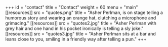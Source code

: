 +++
id = "contact"
title = "Contact"
weight = 60
menu = "main"
[[resources]]
  src = "quotes.png"
  title = "Asher Perlman, is on stage telling a humorous story and wearing an orange hat, clutching a microphone and grimacing."
[[resources]]
  src = "quotes2.jpg"
  title = "Asher Perlman with grey hair and one hand in his pocket ironically is telling a sly joke."
[[resources]]
  src = "quotes3.jpg"
  title = "Asher Perlman sits at a bar and leans close to you, smiling in a friendly way after telling a pun."
+++


